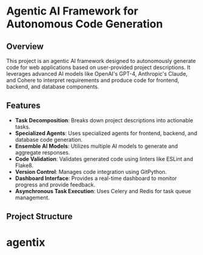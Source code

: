# Agentic AI Framework for Autonomous Code Generation

## Overview

This project is an agentic AI framework designed to autonomously generate code for web applications based on user-provided project descriptions. It leverages advanced AI models like OpenAI's GPT-4, Anthropic's Claude, and Cohere to interpret requirements and produce code for frontend, backend, and database components.

## Features

- **Task Decomposition**: Breaks down project descriptions into actionable tasks.
- **Specialized Agents**: Uses specialized agents for frontend, backend, and database code generation.
- **Ensemble AI Models**: Utilizes multiple AI models to generate and aggregate responses.
- **Code Validation**: Validates generated code using linters like ESLint and Flake8.
- **Version Control**: Manages code integration using GitPython.
- **Dashboard Interface**: Provides a real-time dashboard to monitor progress and provide feedback.
- **Asynchronous Task Execution**: Uses Celery and Redis for task queue management.

## Project Structure

# agentix
